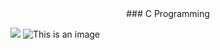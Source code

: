 <center>### C Programming</center>

![](https://em-content.zobj.net/thumbs/120/google/350/man-technologist_1f468-200d-1f4bb.png)
![This is an image](https://github.com/salimizel/alx-low_level_programming/blob/master/unnamed.png)
